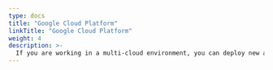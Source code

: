 ```yaml
---
type: docs
title: "Google Cloud Platform"
linkTitle: "Google Cloud Platform"
weight: 4
description: >-
  If you are working in a multi-cloud environment, you can deploy new a GCP instance installed with SQL Server in an automated fashion using Terraform and onboard it as Azure Arc-enabled SQL Server.
---
```


